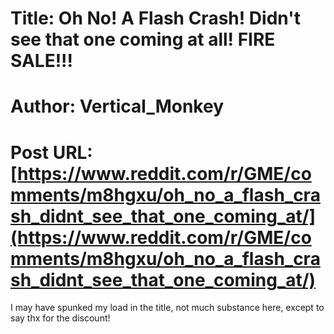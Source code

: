 # Title: Oh No! A Flash Crash! Didn't see that one coming at all! FIRE SALE!!!
# Author: Vertical_Monkey
# Post URL: [https://www.reddit.com/r/GME/comments/m8hgxu/oh_no_a_flash_crash_didnt_see_that_one_coming_at/](https://www.reddit.com/r/GME/comments/m8hgxu/oh_no_a_flash_crash_didnt_see_that_one_coming_at/)


I may have spunked my load in the title, not much substance here, except to say thx for the discount!